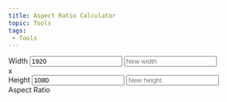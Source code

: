 ```yaml
---
title: Aspect Ratio Calculator
topic: Tools
tags:
 - Tools
---
```


<div class="flex flex-row mb-4">

  <div class="flex flex-col align-center text-center">
    <label>Width</label>
    <input id="arcX1" class="my-4" type="number" value="1920" min="1" step="1">
    <input id="arcX2" type="number" value="" min="1" step="1" placeholder="New width">
  </div>

  <div class="mx-4">x</div>

  <div class="flex flex-col align-center text-center">
    <label>Height</label>
    <input id="arcY1" class="my-4" type="number" value="1080" min="1" step="1">
    <input id="arcY2" type="number" value="" min="1" step="1" placeholder="New height">
  </div>

</div>

<div class="flex flex-row">
  <div>Aspect Ratio</div>
  <div id="arcRatioInteger" class="ml-4"></div>
  <div id="arcRatioDecimal" class="ml-4"></div>
</div>

<script>
  const arc$ = {
    x1: document.getElementById('arcX1'),
    y1: document.getElementById('arcY1'),
    x2: document.getElementById('arcX2'),
    y2: document.getElementById('arcY2'),
    ratio: {
      integer: document.getElementById('arcRatioInteger'),
      decimal: document.getElementById('arcRatioDecimal')
    }
  }

  class ARC {

    constructor() {
      this._addEventListeners();

      let x1 = +arc$.x1.value; console.error('x1', x1);
      let y1 = +arc$.y1.value; console.error('y1', y1);
      this._ratio(x1, y1);
    }

    _addEventListeners() {
      arc$.x1.addEventListener('keyup', e => this._recalculate(e));
      arc$.y1.addEventListener('keyup', e => this._recalculate(e));
      arc$.x2.addEventListener('keyup', e => this._recalculate(e));
      arc$.y2.addEventListener('keyup', e => this._recalculate(e));
    }

    _ratio(numerator, denominator) {
      let gcd, temp, left, right;

      gcd = (a, b) => {
        if (b === 0) { return a; }
        return gcd(b, a % b);
      }

      if (numerator < denominator) {
        temp = numerator;
        numerator = denominator;
        denominator = temp;
      }

      const divisor = gcd(numerator, denominator); console.error('divisor', divisor);

      if (temp === undefined) {
        left = numerator / divisor;
        right = denominator / divisor;
      } else {
        left = denominator / divisor;
        right = numerator / divisor;
      }

      if (left === 8 && right === 5) {
        left = 16;
        right = 10;
      }

      const integerRatio = `${left} : ${right}`; console.error('integerRatio', integerRatio);
      const decimalRatio = left > right
        ? `${(left / right).toFixed(2)} : 1`
        : `1 : ${(right / left).toFixed(2)}`;

      arc$.ratio.integer.innerHTML = integerRatio;
      arc$.ratio.decimal.innerHTML = decimalRatio;

      return integerRatio;
    }

    _recalculate(e) {
      let x1 = +arc$.x1.value; console.error('x1', x1);
      let y1 = +arc$.y1.value; console.error('y1', y1);

      let x2 = +arc$.x2.value; console.error('x2', x2);
      let y2 = +arc$.y2.value; console.error('y2', y2);

      if (x1 < 1 || y1 < 1) { return; }

      this._ratio(x1, y1);

      if (x2 < 1 && y2 < 1) {
        return;
      }

      switch (e.target) {
        case arc$.x1:
          arc$.x2.value = this._solve(undefined, y2, x1, y1);
          break;

        case arc$.y1:
          arc$.y2.value = this._solve(x2, undefined, x1, y1);
          break;

        case arc$.x2:
          arc$.y2.value = this._solve(x2, undefined, x1, y1);
          break;

        case arc$.y2:
          arc$.x2.value = this._solve(undefined, y2, x1, y1);
          break;
      }
    }

    _solve(width, height, numerator, denominator) {
      if (width !== undefined) {
        return Math.round(width / (numerator / denominator));
      } else if (height !== undefined) {
        return Math.round(height * (numerator / denominator));
      } else {
        return undefined;
      }
    }

  }

  new ARC();

</script>
